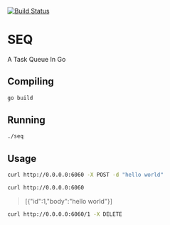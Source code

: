 [![Build Status](https://travis-ci.org/roundpartner/seq.svg?branch=master)](https://travis-ci.org/roundpartner/seq)

# SEQ
A Task Queue In Go
## Compiling
```bash
go build
```

## Running
```bash
./seq
```

## Usage

```bash
curl http://0.0.0.0:6060 -X POST -d "hello world"
```

```bash
curl http://0.0.0.0:6060
```

> [{"id":1,"body":"hello world"}]

```bash
curl http://0.0.0.0:6060/1 -X DELETE
```
